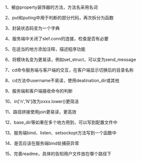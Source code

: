 1、被@property装饰器的方法，方法名采用名词

2、put和puting中用于判断的部分代码，再次拆分为函数

3、封装状态码变为一个字典

4、服务端中关闭了slef.conn的连接，检查是否有必要

5、在适当的地方添加注释，描述程序功能

6、将模块名变为更易读，例如set_struct，可以变为send_message

7、cd命令服务端与客户端的交互，在客户端显示切换后的目录名称

8、cd方法中username不易读，使用deatination_dir或其他

9、服务端和客户端接收命令的判断

10、in['n','N']改为xxxx.lower()更简洁

11、路径拼接使用join更易读，更高效

12、base_dir等如果在多个地方用到，可以写到配置文件中

13、服务端bind、listen、setsockopt方法写到一个函数中

14、是否应该在服务端bind处捕获异常

15、完善readme，具体的告知用户文件放在哪个路径下
